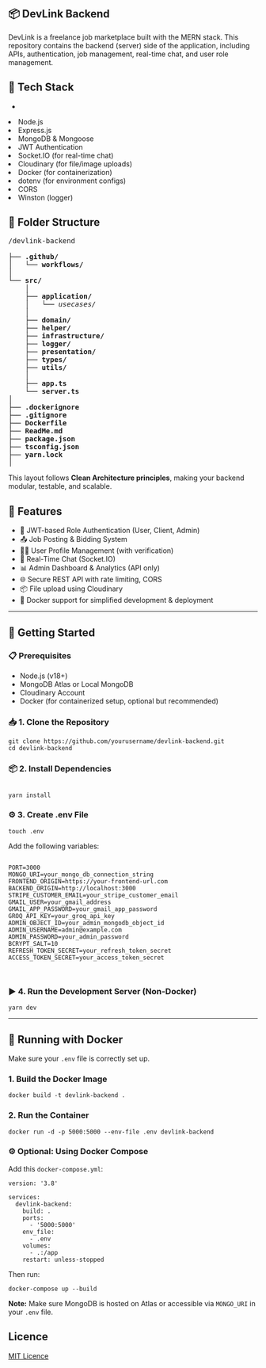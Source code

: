 <h2>📦 DevLink Backend</h2>
<p>DevLink is a freelance job marketplace built with the MERN stack. This repository contains the backend (server) side of the application, including APIs, authentication, job management, real-time chat, and user role management.</p>

<h2>🔧 Tech Stack</h2>
<ul>
<li></li> 
</ul>
<li>Node.js</li> 
<li>Express.js</li> 
<li>MongoDB & Mongoose</li> 
<li>JWT Authentication</li> 
<li>Socket.IO (for real-time chat)</li> 
<li>Cloudinary (for file/image uploads)</li> 
<li>Docker (for containerization)</li> 
<li>dotenv (for environment configs)</li> 
<li>CORS</li> 
<li>Winston (logger)</li> 

<h2>📁 Folder Structure</h2>

<pre>
/devlink-backend

├── <b>.github/</b>
│   └── <b>workflows/</b>            
│
└── <b>src/</b>                      
    │
    ├── <b>application/</b>          
    │   └── <i>usecases/</i>         
    │
    ├── <b>domain/</b>               
    ├── <b>helper/</b>               
    ├── <b>infrastructure/</b>       
    ├── <b>logger/</b>              
    ├── <b>presentation/</b>        
    ├── <b>types/</b>                
    ├── <b>utils/</b>                 
    │
    ├── <b>app.ts</b>               
    └── <b>server.ts</b>             
│
├── <b>.dockerignore</b>            
├── <b>.gitignore</b>                
├── <b>Dockerfile</b>                
├── <b>ReadMe.md</b>                
├── <b>package.json</b>              
├── <b>tsconfig.json</b>            
├── <b>yarn.lock</b>                 
│
</pre>


<p>
This layout follows <strong>Clean Architecture principles</strong>, making your backend modular, testable, and scalable.
</p>

<h2>🔑 Features</h2>
<ul>
  <li>🔐 JWT-based Role Authentication (User, Client, Admin)</li>
  <li>📤 Job Posting & Bidding System</li>
  <li>🧑‍💼 User Profile Management (with verification)</li>
  <li>📩 Real-Time Chat (Socket.IO)</li>
  <li>📊 Admin Dashboard & Analytics (API only)</li>
  <li>🌐 Secure REST API with rate limiting, CORS</li>
  <li>📦 File upload using Cloudinary</li>
  <li>🐳 Docker support for simplified development & deployment</li>
</ul>

<hr />

<h2>🚀 Getting Started</h2>

<h3>📋 Prerequisites</h3>
<ul>
  <li>Node.js (v18+)</li>
  <li>MongoDB Atlas or Local MongoDB</li>
  <li>Cloudinary Account</li>
  <li>Docker (for containerized setup, optional but recommended)</li>
</ul>

<h3>📥 1. Clone the Repository</h3>
<pre><code>git clone https://github.com/yourusername/devlink-backend.git
cd devlink-backend
</code></pre>

<h3>📦 2. Install Dependencies</h3>
<pre><code>
yarn install
</code></pre>

<h3>⚙️ 3. Create .env File</h3>
<pre><code>touch .env
</code></pre>
<p>Add the following variables:</p>
<pre><code>
PORT=3000 
MONGO_URI=your_mongo_db_connection_string
FRONTEND_ORIGIN=https://your-frontend-url.com
BACKEND_ORIGIN=http://localhost:3000
STRIPE_CUSTOMER_EMAIL=your_stripe_customer_email
GMAIL_USER=your_gmail_address
GMAIL_APP_PASSWORD=your_gmail_app_password
GROQ_API_KEY=your_groq_api_key
ADMIN_OBJECT_ID=your_admin_mongodb_object_id
ADMIN_USERNAME=admin@example.com
ADMIN_PASSWORD=your_admin_password
BCRYPT_SALT=10
REFRESH_TOKEN_SECRET=your_refresh_token_secret
ACCESS_TOKEN_SECRET=your_access_token_secret

</code></pre>

<h3>▶️ 4. Run the Development Server (Non-Docker)</h3>
<pre><code>yarn dev
</code></pre>

<hr />

<h2>🐳 Running with Docker</h2>
<p>Make sure your <code>.env</code> file is correctly set up.</p>

<h3>1. Build the Docker Image</h3>
<pre><code>docker build -t devlink-backend .
</code></pre>

<h3>2. Run the Container</h3>
<pre><code>docker run -d -p 5000:5000 --env-file .env devlink-backend
</code></pre>

<h3>⚙️ Optional: Using Docker Compose</h3>
<p>Add this <code>docker-compose.yml</code>:</p>

<pre><code class="language-yaml">version: '3.8'

services:
  devlink-backend:
    build: .
    ports:
      - '5000:5000'
    env_file:
      - .env
    volumes:
      - .:/app
    restart: unless-stopped
</code></pre>

<p>Then run:</p>
<pre><code>docker-compose up --build
</code></pre>

<p><strong>Note:</strong> Make sure MongoDB is hosted on Atlas or accessible via <code>MONGO_URI</code> in your <code>.env</code> file.</p>

## Licence

[MIT Licence](LICENCE)